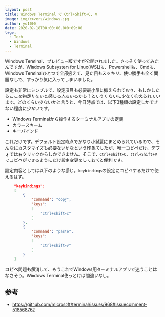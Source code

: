 ```yaml
---
layout: post
title: Windows Terminal で Ctrl+Shift+C, V
image: img/covers/windows.jpg
author: yo1000
date: 2020-02-18T00:00:00.000+09:00
tags:
  - Tech
  - Windows
  - Terminal
---
```


[Windows Terminal](https://aka.ms/windowsterminal)、プレビュー版ですが公開されました。さっそく使ってみたんですが、Windows Subsystem for Linux(WSL)も、Powershellも、Cmdも、Windows Terminalひとつで全部扱えて、見た目もスッキリ、使い勝手も全く問題なしで、すっかり気に入ってしまいました。

設定も非常にシンプルで、設定項目も必要最小限に抑えられており、もしかしたらここを物足りないと感じる人もいるかも？というくらいに少なく抑えられています。どのくらい少ないかと言うと、今日時点では、以下3種類の設定しかできない程度に少ないです。

- Windows Terminalから操作するターミナルアプリの定義
- カラースキーム
- キーバインド

これだけです。デフォルト設定時点でかなり小綺麗にまとめられているので、そんなにカスタマイズも必要ないかなという印象でしたが、唯一コピペだけ、デフォでは右クリックからしかできません。そこで、`Ctrl+Shift+C`、`Ctrl+Shift+V`でコピペができるようにだけ設定変更をしておくと便利です。

設定内容としては以下のような感じ。`keybindings`の設定にコピペするだけで使えるはず。

```json
    "keybindings":
    [
        {
            "command": "copy",
            "keys": 
            [
                "ctrl+shift+c"
            ]
        },
        {
            "command": "paste",
            "keys":
            [
                "ctrl+shift+v"
            ]
        }
    ]
```

コピペ問題も解消して、もうこれでWindows用ターミナルアプリで迷うことはなさそう。Windows Terminal使っとけば間違いなし。


## 参考
- https://github.com/microsoft/terminal/issues/968#issuecomment-518568762
